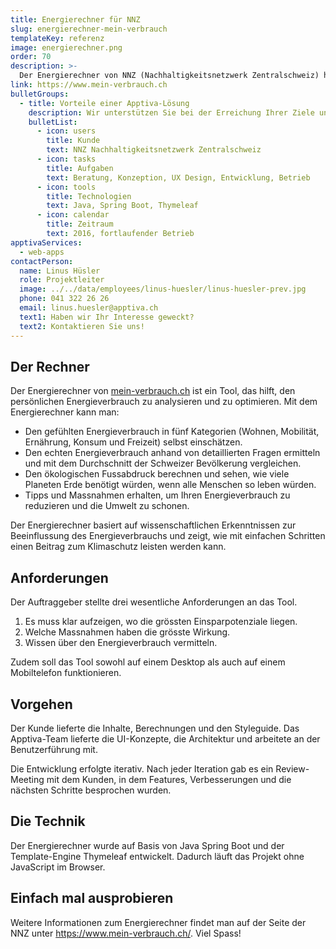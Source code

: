 ```yaml
---
title: Energierechner für NNZ
slug: energierechner-mein-verbrauch
templateKey: referenz
image: energierechner.png
order: 70
description: >-
  Der Energierechner von NNZ (Nachhaltigkeitsnetzwerk Zentralschweiz) hilft, den Energieverbrauch zu analysieren, optimieren und vergleichen.
link: https://www.mein-verbrauch.ch
bulletGroups:
  - title: Vorteile einer Apptiva-Lösung
    description: Wir unterstützen Sie bei der Erreichung Ihrer Ziele und arbeiten eng und direkt mit Ihnen zusammen.
    bulletList:
      - icon: users
        title: Kunde
        text: NNZ Nachhaltigkeitsnetzwerk Zentralschweiz
      - icon: tasks
        title: Aufgaben
        text: Beratung, Konzeption, UX Design, Entwicklung, Betrieb
      - icon: tools
        title: Technologien
        text: Java, Spring Boot, Thymeleaf
      - icon: calendar
        title: Zeitraum
        text: 2016, fortlaufender Betrieb
apptivaServices:
  - web-apps
contactPerson:
  name: Linus Hüsler
  role: Projektleiter
  image: ../../data/employees/linus-huesler/linus-huesler-prev.jpg
  phone: 041 322 26 26
  email: linus.huesler@apptiva.ch
  text1: Haben wir Ihr Interesse geweckt?
  text2: Kontaktieren Sie uns!
---
```


## Der Rechner

Der Energierechner von <a href="https://www.mein-verbrauch.ch/" target="_blank" rel="noopener noreferrer">mein-verbrauch.ch</a> ist ein Tool, das hilft, den persönlichen Energieverbrauch zu analysieren und zu optimieren. Mit dem Energierechner kann man:

- Den gefühlten Energieverbrauch in fünf Kategorien (Wohnen, Mobilität, Ernährung, Konsum und Freizeit) selbst einschätzen.
- Den echten Energieverbrauch anhand von detaillierten Fragen ermitteln und mit dem Durchschnitt der Schweizer Bevölkerung vergleichen.
- Den ökologischen Fussabdruck berechnen und sehen, wie viele Planeten Erde benötigt würden, wenn alle Menschen so leben würden.
- Tipps und Massnahmen erhalten, um Ihren Energieverbrauch zu reduzieren und die Umwelt zu schonen.

Der Energierechner basiert auf wissenschaftlichen Erkenntnissen zur Beeinflussung des Energieverbrauchs und zeigt, wie mit einfachen Schritten einen Beitrag zum Klimaschutz leisten werden kann.

## Anforderungen

Der Auftraggeber stellte drei wesentliche Anforderungen an das Tool.

1. Es muss klar aufzeigen, wo die grössten Einsparpotenziale liegen.
2. Welche Massnahmen haben die grösste Wirkung.
3. Wissen über den Energieverbrauch vermitteln.

Zudem soll das Tool sowohl auf einem Desktop als auch auf einem Mobiltelefon funktionieren.

## Vorgehen

Der Kunde lieferte die Inhalte, Berechnungen und den Styleguide. Das Apptiva-Team lieferte die UI-Konzepte, die Architektur und arbeitete an der Benutzerführung mit.

Die Entwicklung erfolgte iterativ. Nach jeder Iteration gab es ein Review-Meeting mit dem Kunden, in dem Features, Verbesserungen und die nächsten Schritte besprochen wurden.

## Die Technik

Der Energierechner wurde auf Basis von Java Spring Boot und der Template-Engine Thymeleaf entwickelt. Dadurch läuft das Projekt ohne JavaScript im Browser.

## Einfach mal ausprobieren

Weitere Informationen zum Energierechner findet man auf der Seite der NNZ unter <https://www.mein-verbrauch.ch/>. Viel Spass!
